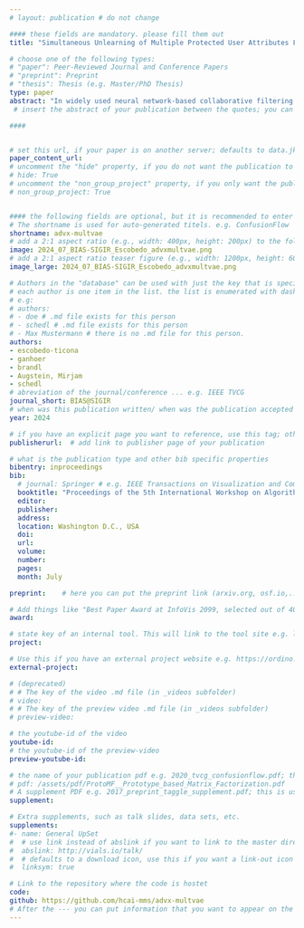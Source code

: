 ```yaml
---
# layout: publication # do not change

#### these fields are mandatory. please fill them out
title: "Simultaneous Unlearning of Multiple Protected User Attributes From Variational Autoencoder Recommenders Using Adversarial Training" # title of your publication 

# choose one of the following types:
# "paper": Peer-Reviewed Journal and Conference Papers
# "preprint": Preprint
# "thesis": Thesis (e.g. Master/PhD Thesis)
type: paper
abstract: "In widely used neural network-based collaborative filtering models, users’ history logs are encoded into latent embeddings that represent the users’ preferences. In this setting, the models are capable of mapping users’ protected attributes (e.g., gender or ethnicity) from these user embeddings even without explicit access to them, resulting in models that may treat specific demographic user groups unfairly and raise privacy issues. While prior work has approached the removal of a single protected attribute of a user at a time, multiple attributes might come into play in real-world scenarios. In the work at hand, we present AdvXMultVAE which aims to unlearn multiple protected attributes (exemplified by gender and age) simultaneously to improve fairness across demographic user groups. For this purpose, we couple a variational autoencoder (VAE) architecture with adversarial training (AdvMultVAE) to support simultaneous removal of the users’ protected attributes with continuous and/or categorical values. Our experiments on two datasets, LFM-2b-100k and Ml-1m, from the music and movie domains, respectively, show that our approach can yield better results than its singular removal counterparts (based on AdvMultVAE) in effectively mitigating demographic biases whilst improving the anonymity of latent embeddings."
 # insert the abstract of your publication between the quotes; you can use html e.g. to make links (<a></a>) or generate bold (<b></b>) etc. text 

####


# set this url, if your paper is on another server; defaults to data.jku-vds-lab.at
paper_content_url:
# uncomment the "hide" property, if you do not want the publication to be displayed on the website (usually you don't need this)
# hide: True
# uncomment the "non_group_project" property, if you only want the publication to be displayed on your personal page (i.e. publications where you contributed, but does not have anything to do with the Vis Group e.g. Master Thesis,...)
# non_group_project: True


#### the following fields are optional, but it is recommended to enter as much information as possible
# The shortname is used for auto-generated titels. e.g. ConfusionFlow
shortname: advx-multvae
# add a 2:1 aspect ratio (e.g., width: 400px, height: 200px) to the folder /assets/images/papers/ e.g. 2020_tvcg_confusionflow.png
image: 2024_07_BIAS-SIGIR_Escobedo_advxmultvae.png
# add a 2:1 aspect ratio teaser figure (e.g., width: 1200px, height: 600px) to the folder /assets/images/papers/ e.g. 2020_tvcg_confusionflow_teaser.png
image_large: 2024_07_BIAS-SIGIR_Escobedo_advxmultvae.png

# Authors in the "database" can be used with just the key that is specified in the corresponding .md file (usually it is the lastname in lower case e.g. doe). Authors that do not have an individual page here should be stated with their full name (e.g. John Doe)
# each author is one item in the list. the list is enumerated with dashes ("-")
# e.g:
# authors:
# - doe # .md file exists for this person
# - schedl # .md file exists for this person
# - Max Mustermann # there is no .md file for this person.
authors:
- escobedo-ticona
- ganhoer
- brandl
- Augstein, Mirjam 
- schedl
# abreviation of the journal/conference ... e.g. IEEE TVCG
journal_short: BIAS@SIGIR
# when was this publication written/ when was the publication accepted (e.g. 2020)
year: 2024

# if you have an explicit page you want to reference, use this tag; otherwise it will be generated from your doi
publisherurl:  # add link to publisher page of your publication

# what is the publication type and other bib specific properties
bibentry: inproceedings
bib:
  # journal: Springer # e.g. IEEE Transactions on Visualization and Computer Graphics (to appear)
  booktitle: "Proceedings of the 5th International Workshop on Algorithmic Bias in Search and Recommendation (BIAS @ SIGIR 2024)"
  editor: 
  publisher: 
  address: 
  location: Washington D.C., USA
  doi:		
  url: 
  volume: 
  number: 
  pages: 
  month: July

preprint:	 # here you can put the preprint link (arxiv.org, osf.io,...) e.g. https://arxiv.org/abs/1910.00969

# Add things like "Best Paper Award at InfoVis 2099, selected out of 4000 submissions"
award:

# state key of an internal tool. This will link to the tool site e.g. lineup (usually not needed)
project: 

# Use this if you have an external project website e.g. https://ordino.caleydoapp.org/
external-project: 

# (deprecated)
# # The key of the video .md file (in _videos subfolder)
# video: 
# # The key of the preview video .md file (in _videos subfolder)
# preview-video:

# the youtube-id of the video
youtube-id:
# the youtube-id of the preview-video
preview-youtube-id: 

# the name of your publication pdf e.g. 2020_tvcg_confusionflow.pdf; this is usually uploaded to the caleydo aws server
# pdf: /assets/pdf/ProtoMF__Prototype_based_Matrix_Factorization.pdf
# A supplement PDF e.g. 2017_preprint_taggle_supplement.pdf; this is usually uploaded to the caleydo aws server
supplement: 

# Extra supplements, such as talk slides, data sets, etc.
supplements:
#- name: General UpSet
#  # use link instead of abslink if you want to link to the master directory
#  abslink: http://vials.io/talk/
#  # defaults to a download icon, use this if you want a link-out icon
#  linksym: true

# Link to the repository where the code is hostet
code: 
github: https://github.com/hcai-mms/advx-multvae
# After the --- you can put information that you want to appear on the website using markdown formatting or HTML. A good example are acknowledgements, extra references, an erratum, etc.
---
```

